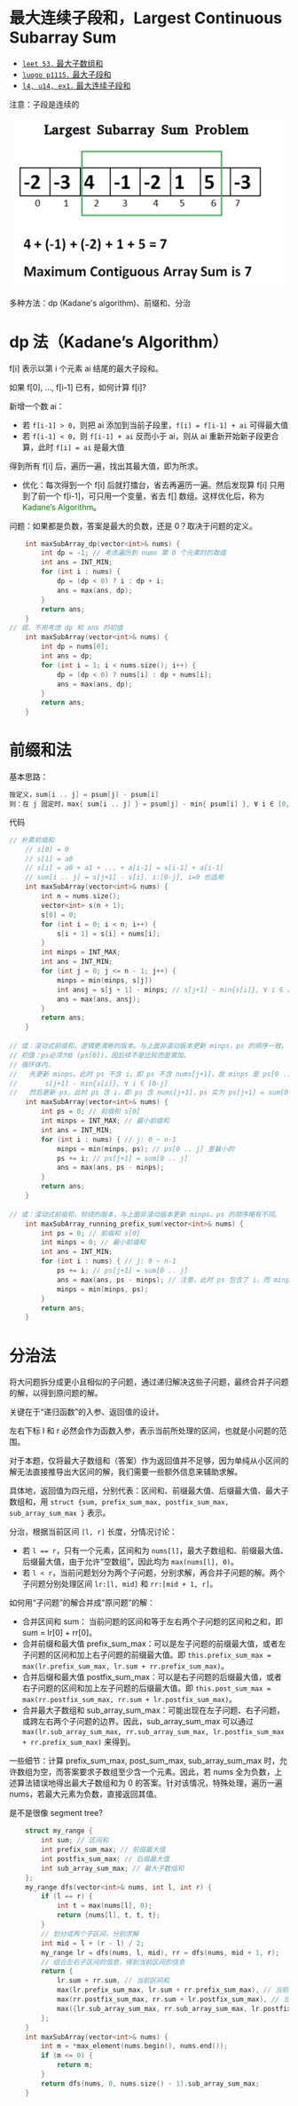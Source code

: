 # 最大连续子段和，Largest Continuous Subarray Sum

- [`leet 53.` 最大子数组和](https://leetcode.cn/problems/maximum-subarray/)
- [`luogo p1115.` 最大子段和](https://www.luogu.com.cn/problem/P1115)
- [`l4, u14, ex1.` 最大连续子段和](https://oj.youdao.com/course/13/82/1#/1/9465)

注意：子段是连续的

![largest subarray sum](pics/largest-subarray-sum.png)

多种方法：dp (Kadane's algorithm)、前缀和、分治

# dp 法（Kadane’s Algorithm）

f[i] 表示以第 i 个元素 ai 结尾的最大子段和。

如果 f[0], …, f[i-1] 已有，如何计算 f[i]?

新增一个数 ai：
* 若 `f[i-1] > 0`，则把 ai 添加到当前子段里，`f[i] = f[i-1] + ai` 可得最大值
* 若 `f[i-1] < 0`，则 `f[i-1] + ai` 反而小于 ai，则从 ai 重新开始新子段更合算，此时 `f[i] = ai` 是最大值

得到所有 f[i] 后，遍历一遍，找出其最大值，即为所求。
- 优化：每次得到一个 f[i] 后就打擂台，省去再遍历一遍。然后发现算 f[i] 只用到了前一个 f[i-1]，可只用一个变量，省去 f[] 数组。这样优化后，称为 <font color="green">Kadane’s Algorithm</font>。

问题：如果都是负数，答案是最大的负数，还是 0？取决于问题的定义。

```cpp
    int maxSubArray_dp(vector<int>& nums) {
        int dp = -1; // 考虑遍历到 nums 第 0 个元素时的取值
        int ans = INT_MIN;
        for (int i : nums) {
            dp = (dp < 0) ? i : dp + i;
            ans = max(ans, dp);
        }
        return ans;
    }
// 或，不用考虑 dp 和 ans 的初值
    int maxSubArray(vector<int>& nums) {
        int dp = nums[0];
        int ans = dp;
        for (int i = 1; i < nums.size(); i++) {
            dp = (dp < 0) ? nums[i] : dp + nums[i];
            ans = max(ans, dp);
        }
        return ans;
    }
```

# 前缀和法

基本思路：
```cpp
按定义，sum[i .. j] = psum[j] - psum[i]
则：在 j 固定时，max{ sum[i .. j] } = psum[j] - min{ psum[i] }, ∀ i ∈ [0, j-1]
```
代码
```cpp
// 朴素前缀和
    // s[0] = 0
    // s[1] = a0
    // s[i] = a0 + a1 + ... + a[i-1] = s[i-1] + a[i-1]
    // sum[i .. j] = s[j+1] - s[i]. i:[0-j], i=0 也适用
    int maxSubArray(vector<int>& nums) {
        int n = nums.size();
        vector<int> s(n + 1);
        s[0] = 0;
        for (int i = 0; i < n; i++) {
            s[i + 1] = s[i] + nums[i];
        }
        int minps = INT_MAX;
        int ans = INT_MIN;
        for (int j = 0; j <= n - 1; j++) {
            minps = min(minps, s[j])
            int ansj = s[j + 1] - minps; // s[j+1] - min{s[i]}, ∀ i ∈ [0-j]
            ans = max(ans, ansj);
        }
        return ans;
    }

// 或：滚动式前缀和，逻辑更清晰的版本。与上面非滚动版本更新 minps、ps 的顺序一致。
// 初值：ps必须为0 (ps[0])，因后续不是比较而是累加。
// 循环体内，
//   先更新 minps。此时 ps 不含 i，即 ps 不含 nums[j+1]，故 minps 是 ps[0 .. j] 里最小的，符合公式里 min 的范围。
//       s[j+1] - min{s[i]}, ∀ i ∈ [0-j]
//   然后更新 ps，此时 ps 含 i，即 ps 含 nums[j+1]，ps 实为 ps[j+1] = sum[0 .. j]。
    int maxSubArray(vector<int>& nums) {
        int ps = 0; // 前缀和 s[0]
        int minps = INT_MAX; // 最小前缀和
        int ans = INT_MIN;
        for (int i : nums) { // j: 0 ~ n-1
            minps = min(minps, ps); // ps[0 .. j] 里最小的
            ps += i; // ps[j+1] = sum[0 .. j]
            ans = max(ans, ps - minps);
        }
        return ans;
    }

// 或：滚动式前缀和，较绕的版本，与上面非滚动版本更新 minps、ps 的顺序略有不同。
    int maxSubArray_running_prefix_sum(vector<int>& nums) {
        int ps = 0; // 前缀和 s[0]
        int minps = 0; // 最小前缀和
        int ans = INT_MIN;
        for (int i : nums) { // j: 0 ~ n-1
            ps += i; // ps[j+1] = sum[0 .. j]
            ans = max(ans, ps - minps); // 注意，此时 ps 包含了 i，而 minps 没包含 i
            minps = min(minps, ps);
        }
        return ans;
    }
```

# 分治法

将大问题拆分成更小且相似的子问题，通过递归解决这些子问题，最终合并子问题的解，以得到原问题的解。

关键在于“递归函数”的入参、返回值的设计。

左右下标 l 和 r 必然会作为函数入参，表示当前所处理的区间，也就是小问题的范围。

对于本题，仅将最大子数组和（答案）作为返回值并不足够，因为单纯从小区间的解无法直接推导出大区间的解，我们需要一些额外信息来辅助求解。

具体地，返回值为四元组，分别代表：区间和、前缀最大值、后缀最大值、最大子数组和，用 `struct {sum, prefix_sum_max, postfix_sum_max, sub_array_sum_max }` 表示。

分治，根据当前区间 `[l, r]` 长度，分情况讨论：
- 若 `l == r`，只有一个元素，区间和为 `nums[l]`，最大子数组和、前缀最大值、后缀最大值，由于允许“空数组”，因此均为 `max(nums[l], 0)`。
- 若 `l < r`，当前问题划分为两个子问题，分别求解，再合并子问题的解。两个子问题分别处理区间 `lr:[l, mid]` 和 `rr:[mid + 1, r]`。

如何用“子问题”的解合并成“原问题”的解：

- 合并区间和 sum： 当前问题的区间和等于左右两个子问题的区间和之和，即 sum = lr[0] + rr[0]。
- 合并前缀和最大值 prefix_sum_max：可以是左子问题的前缀最大值，或者左子问题的区间和加上右子问题的前缀最大值。即 `this.prefix_sum_max = max(lr.prefix_sum_max, lr.sum + rr.prefix_sum_max)`。
- 合并后缀和最大值 postfix_sum_max：可以是右子问题的后缀最大值，或者右子问题的区间和加上左子问题的后缀最大值。即 `this.post_sum_max = max(rr.postfix_sum_max, rr.sum + lr.postfix_sum_max)`。
- 合并最大子数组和 sub_array_sum_max：可能出现在左子问题、右子问题，或跨左右两个子问题的边界。因此，sub_array_sum_max 可以通过 `max(lr.sub_array_sum_max, rr.sub_array_sum_max, lr.postfix_sum_max + rr.prefix_sum_max)` 来得到。

一些细节：计算 prefix_sum_max, post_sum_max, sub_array_sum_max 时，允许数组为空，而答案要求子数组至少含一个元素。因此，若 nums 全为负数，上述算法错误地得出最大子数组和为 0 的答案。针对该情况，特殊处理，遍历一遍 nums，若最大元素为负数，直接返回其值。

是不是很像 segment tree?

```cpp
    struct my_range {
        int sum; // 区间和
        int prefix_sum_max; // 前缀最大值
        int postfix_sum_max; // 后缀最大值
        int sub_array_sum_max; // 最大子数组和
    };
    my_range dfs(vector<int>& nums, int l, int r) {
        if (l == r) {
            int t = max(nums[l], 0);
            return {nums[l], t, t, t};
        }
        // 划分成两个子区间，分别求解
        int mid = l + (r - l) / 2;
        my_range lr = dfs(nums, l, mid), rr = dfs(nums, mid + 1, r);
        // 组合左右子区间的信息，得到当前区间的信息
        return {
            lr.sum + rr.sum, // 当前区间和
            max(lr.prefix_sum_max, lr.sum + rr.prefix_sum_max), // 当前区间前缀最大值
            max(rr.postfix_sum_max, rr.sum + lr.postfix_sum_max), // 当前区间后缀最大值
            max({lr.sub_array_sum_max, rr.sub_array_sum_max, lr.postfix_sum_max + rr.prefix_sum_max}) // 最大子数组和
        };
    }
    int maxSubArray(vector<int>& nums) {
        int m = *max_element(nums.begin(), nums.end());
        if (m <= 0) {
            return m;
        }
        return dfs(nums, 0, nums.size() - 1).sub_array_sum_max;
    }
```
